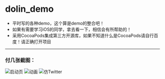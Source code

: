 # dolin_demo
* 平时写的各种demo，这个算是demo的整合吧！
* 如果有需要学习iOS的同学，拿去看一下，相信会有所帮助的！
* 采用CocoaPods集成第三方开源库，如果不知道什么是CocoaPods请自行百度！请正确打开项目

***
### 付几张截图：
![启动页](https://github.com/liaoshaolim/dolin_demo/raw/master/Screen/launch.png)
![动画](https://github.com/liaoshaolim/dolin_demo/raw/master/Screen/animation.png)
![仿Twitter](https://github.com/liaoshaolim/dolin_demo/raw/master/Screen/twitter.png)
